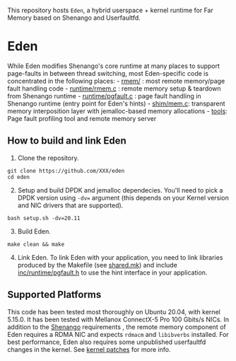 
This repository hosts `Eden`, a hybrid userspace + kernel runtime for Far
Memory based on Shenango and Userfaultfd.

# Eden
While Eden modifies Shenango's core runtime at many places to support
page-faults in between thread switching, most Eden-specific code is
concentrated in the following places:
    - [rmem/](./rmem) : most remote memory/page fault handling code
    - [runtime/rmem.c](./runtime/rmem.c) : remote memory setup & teardown from Shenango runtime
    - [runtime/pgfault.c](./runtime/pgfault.c) : page fault handling in Shenango runtime (entry point for Eden's hints)
    - [shim/mem.c](./shim/mem.c): transparent memory interposition layer with jemalloc-based memory allocations
    - [tools](./tools): Page fault profiling tool and remote memory server

## How to build and link Eden
1) Clone the repository.
```
git clone https://github.com/XXX/eden
cd eden
```

2) Setup and build DPDK and jemalloc dependecies. You'll need to 
pick a DPDK version using `-dv=` argument (this depends on your 
Kernel version and NIC drivers that are supported).
```
bash setup.sh -dv=20.11
```

3) Build Eden.
```
make clean && make
```

4) Link Eden. To link Eden with your application, you need to link
libraries produced by the Makefile (see [shared.mk](./shared.mk)) and 
include [inc/runtime/pgfault.h](./inc/runtime/pgfault.h)
to use the hint interface in your application.


## Supported Platforms

This code has been tested most thoroughly on Ubuntu 20.04, with kernel
5.15.0. It has been tested with Mellanox ConnectX-5 Pro 100 Gbits/s
NICs. In addition to the [Shenango](https://github.com/shenango/shenango) requirements , the
remote memory component of Eden requires a RDMA NIC and expects
`rdmacm` and `libibverbs` installed. For best performance, Eden also
requires some unpublished userfaultfd changes in the kernel. See
[kernel patches](./kernel/README.md) for more info.
